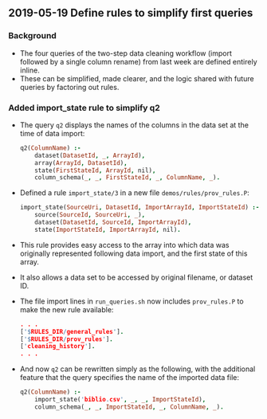 ## 2019-05-19 Define rules to simplify first queries

### Background
- The four queries of the two-step data cleaning workflow (import followed by a single column rename) from last week are defined entirely inline.
- These can be simplified, made clearer, and the logic shared with future queries by factoring out rules.

### Added import_state rule to simplify q2
- The query `q2` displays the names of the columns in the data set at the time of data import:

    ```prolog
    q2(ColumnName) :-
        dataset(DatasetId, _, ArrayId),
        array(ArrayId, DatasetId),
        state(FirstStateId, ArrayId, nil),
        column_schema(_, _, FirstStateId, _, ColumnName, _).
    ```
- Defined a rule `import_state/3` in a new file `demos/rules/prov_rules.P`:
    ```prolog
    import_state(SourceUri, DatasetId, ImportArrayId, ImportStateId) :-
        source(SourceId, SourceUri, _),
        dataset(DatasetId, SourceId, ImportArrayId),
        state(ImportStateId, ImportArrayId, nil).
    ```
- This rule provides easy access to the array into which data was originally represented following data import, and the first state of this array.
- It also allows a data set to be accessed by original filename, or dataset ID.
- The file import lines in `run_queries.sh` now includes `prov_rules.P` to make the new rule available:
	```prolog
	. . .
	['$RULES_DIR/general_rules'].
	['$RULES_DIR/prov_rules'].
	['cleaning_history'].
	. . .
	```
- And now `q2` can be rewritten simply as the following, with the additional feature that the query specifies the name of the imported data file:

    ```prolog
    q2(ColumnName) :-
        import_state('biblio.csv', _, _, ImportStateId),
        column_schema(_, _, ImportStateId, _, ColumnName, _).
    ```

